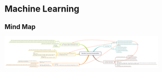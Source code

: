 # Machine Learning

## Mind Map

![Mind Map](https://raw.githubusercontent.com/superche/kaggle-learning-notes/master/machine_learning_explainability/Machine_Learning_Explainability.svg?sanitize=true)
